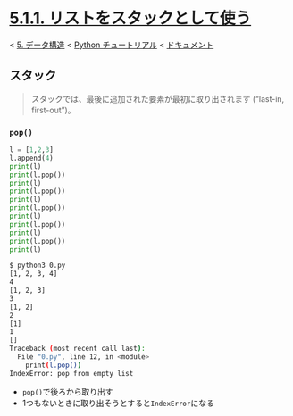 # [5.1.1. リストをスタックとして使う](https://docs.python.jp/3/tutorial/datastructures.html#using-lists-as-stacks)

< [5. データ構造](https://docs.python.jp/3/tutorial/datastructures.html#data-structures) < [Python チュートリアル](https://docs.python.jp/3/tutorial/index.html) < [ドキュメント](https://docs.python.jp/3/index.html)

## スタック

> スタックでは、最後に追加された要素が最初に取り出されます (“last-in, first-out”)。

### `pop()`

```python
l = [1,2,3]
l.append(4)
print(l)
print(l.pop())
print(l)
print(l.pop())
print(l)
print(l.pop())
print(l)
print(l.pop())
print(l)
print(l.pop())
print(l)
```
```sh
$ python3 0.py 
[1, 2, 3, 4]
4
[1, 2, 3]
3
[1, 2]
2
[1]
1
[]
Traceback (most recent call last):
  File "0.py", line 12, in <module>
    print(l.pop())
IndexError: pop from empty list
```

* `pop()`で後ろから取り出す
* 1つもないときに取り出そうとすると`IndexError`になる

